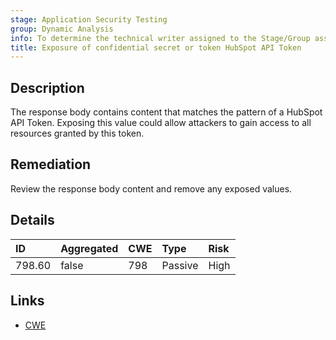 ```yaml
---
stage: Application Security Testing
group: Dynamic Analysis
info: To determine the technical writer assigned to the Stage/Group associated with this page, see https://handbook.gitlab.com/handbook/product/ux/technical-writing/#assignments
title: Exposure of confidential secret or token HubSpot API Token
---
```


## Description

The response body contains content that matches the pattern of a HubSpot API Token.
Exposing this value could allow attackers to gain access to all resources granted by this token.

## Remediation

Review the response body content and remove any exposed values.

## Details

| ID | Aggregated | CWE | Type | Risk |
|:---|:-----------|:----|:-----|:-----|
| 798.60 | false | 798 | Passive | High |

## Links

- [CWE](https://cwe.mitre.org/data/definitions/798.html)
